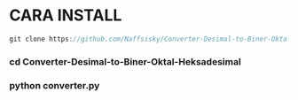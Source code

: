 # CARA INSTALL

```javascript
git clone https://github.com/Naffsisky/Converter-Desimal-to-Biner-Oktal-Heksadesimal.git
```
### cd Converter-Desimal-to-Biner-Oktal-Heksadesimal
### python converter.py
